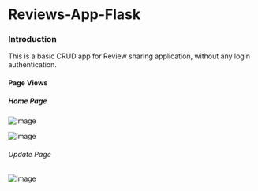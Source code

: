 ﻿# Reviews-App-Flask

### Introduction  
This is a basic CRUD app for Review sharing application, without any login authentication.  
#### Page Views  
##### Home Page  

![image](https://user-images.githubusercontent.com/64857417/137591530-8d70c611-4e01-442b-9936-1919d37fb9a0.png)  

![image](https://user-images.githubusercontent.com/64857417/137591595-85380106-6d39-4b77-bde1-1c7e938c2125.png)  
###### Update Page  

![image](https://user-images.githubusercontent.com/64857417/137591662-7103be59-f7b1-41ce-bcda-5e5afe07f500.png)
